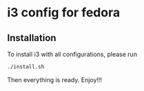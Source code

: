 # i3 config for fedora

## Installation
To install i3 with all configurations, please run
```sh
./install.sh
```

Then everything is ready. Enjoy!!!
